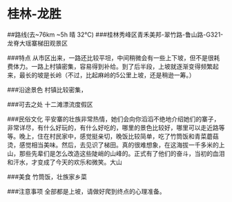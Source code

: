 # 桂林-龙胜

##路线(去~76km ~5h 晴 32°C)
###桂林秀峰区青禾美邦-翠竹路-鲁山路-G321-龙脊大瑶寨梯田观景区

###特点
从市区出来，一路还比较平坦，中间稍微会有一些上下坡，但不是很耗费体力。一路上村镇密集，容易得到补给。到了后半段，上坡就逐渐变得频繁起来，最长的坡是长岭（不过，比起麻岭的5公里上坡，还是稍逊一筹。）

###沿途景色
村镇比较密集，

###可去之处
十二滩漂流度假区

###民俗文化
平安寨的壮族非常热情，她们会向你滔滔不绝地介绍她们的寨子，非常详尽，有什么好玩的，有什么好吃的，哪里的景色比较好，哪里可以走近路等等。晚上，住在村民家中，感觉挺亲切，晚饭比较简单，吃了竹筒饭和青菜蘑菇烫，感觉相当美味。然后，去见识了梯田。真的很难想象，在这海拔一千多米的上山，那些先辈们是怎么改造这些陡峭的山峰的。正式有了他们的奋斗，当初的血泪和汗水，才变成了今天的欢乐和微笑。大山

###美食
竹筒饭，壮族家乡菜

###注意事项
全部都是上坡，请做好爬到终点的心理准备。
